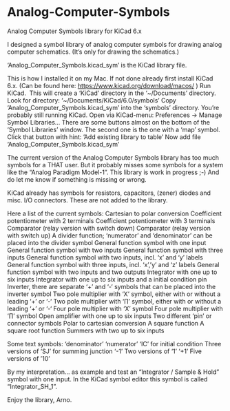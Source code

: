 # Analog-Computer-Symbols
Analog Computer Symbols library for KiCad 6.x


I designed a symbol library of analog computer symbols for drawing analog computer schematics. (It’s only for drawing the schematics.)

‘Analog_Computer_Symbols.kicad_sym’ is the KiCad library file.

This is how I installed it on my Mac. 
If not done already first install KiCad 6.x. (Can be found here: https://www.kicad.org/download/macos/ )
Run KiCad.  This will create a ‘KiCad’ directory in the ‘~/Documents’ directory.
Look for directory: ‘~/Documents/KiCad/6.0/symbols’
Copy ‘Analog_Computer_Symbols.kicad_sym’ into the ‘symbols’ directory.
You’re probably still running KiCad. Open via KiCad-menu: Preferences -> Manage Symbol Libraries…
There are some buttons almost on the bottom of the ‘Symbol Libraries’ window. The second one is the one with a ‘map’ symbol. Click that button with hint: ’Add existing library to table’
Now add file ‘Analog_Computer_Symbols.kicad_sym’

The current version of the Analog Computer Symbols library has too much symbols for a THAT user. But it probably misses some symbols for a system like the “Analog Paradigm Model-1”. This library is work in progress ;-)
And do let me know if something is missing or wrong.

KiCad already has symbols for resistors, capacitors, (zener) diodes and misc. I/O connectors. These are not added to the library.

Here a list of the current symbols:
Cartesian to polar conversion
Coefficient potentiometer with 2 terminals
Coefficient potentiometer with 3 terminals
Comparator (relay version with switch down)
Comparator (relay version with switch up)
A divider function; ‘numerator’ and ‘denominator’ can be placed into the divider symbol
General function symbol with one input
General function symbol with two inputs
General function symbol with three inputs
General function symbol with two inputs, incl. ‘x’ and ‘y’ labels
General function symbol with three inputs, incl. ‘x’,’y’ and ‘z’ labels
General function symbol with two inputs and two outputs
Integrator with one up to six inputs
Integrator with one up to six inputs and a initial condition pin
Inverter, there are separate ‘+’ and ‘-‘ symbols that can be placed into the inverter symbol
Two pole multiplier with ‘X’  symbol, either with or without a leading ‘+’ or ‘-‘
Two pole multiplier with ‘∏’  symbol, either with or without a leading ‘+’ or ‘-‘
Four pole multiplier with ‘X’ symbol
Four pole multiplier with ‘∏’ symbol
Open amplifier with one up to six inputs
Two different ‘pin’ or connector symbols
Polar to cartesian conversion
A square function
A square root function
Summers with two up to six inputs

Some text symbols:
‘denominator’
‘numerator’
‘IC’ for initial condition
Three versions of ‘SJ’ for summing junction
‘-1’
Two versions of ‘1’ 
‘+1’
Five versions of ’10’

By my interpretation… as example and test an “Integrator / Sample & Hold” symbol with one input. In the KiCad symbol editor this symbol is called “Integrator_SH_1”.


Enjoy the library,
Arno.

